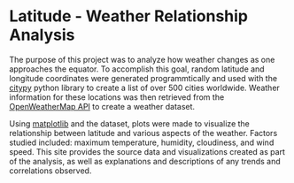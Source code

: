 # Latitude - Weather Relationship Analysis

The purpose of this project was to analyze how weather changes as one approaches the equator. To accomplish this goal, random latitude and longitude coordinates were generated programmtically and used with the [citypy](https://pypi.org/project/citipy/) python library to create a list of over 500 cities worldwide. Weather information for these locations was then retrieved from the [OpenWeatherMap API](https://openweathermap.org/) to create a weather dataset.

Using [matplotlib](https://pypi.org/project/matplotlib/) and the dataset, plots were made to visualize the relationship between latitude and various aspects of the weather. Factors studied included: maximum temperature, humidity, cloudiness, and wind speed. This site provides the source data and visualizations created as part of the analysis, as well as explanations and descriptions of any trends and correlations observed.
